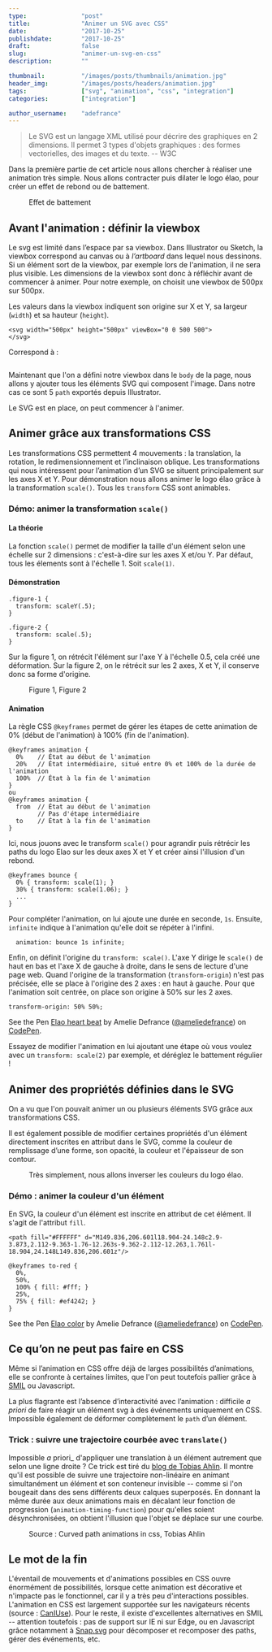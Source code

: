 ```yaml
---
type:               "post"
title:              "Animer un SVG avec CSS"
date:               "2017-10-25"
publishdate:        "2017-10-25"
draft:              false
slug:               "animer-un-svg-en-css"
description:        ""

thumbnail:          "/images/posts/thumbnails/animation.jpg"
header_img:         "/images/posts/headers/animation.jpg"
tags:               ["svg", "animation", "css", "integration"]
categories:         ["integration"]

author_username:    "adefrance"
---
```


> Le SVG est un langage XML utilisé pour décrire des graphiques en 2 dimensions. Il permet 3 types d'objets graphiques : des formes vectorielles, des images et du texte.  -- W3C

Dans la première partie de cet article nous allons chercher à réaliser une animation très simple. Nous allons contracter puis dilater le logo élao, pour créer un effet de rebond ou de battement.

<figure class="text-center">
    <img src="/images/posts/2017/svg/bounce.gif" alt="">
    <figcaption>Effet de battement</figcaption>
</figure>

## Avant l'animation : définir la viewbox

Le svg est limité dans l’espace par sa viewbox. Dans Illustrator ou Sketch, la viewbox correspond au canvas ou à _l’artboard_ dans lequel nous dessinons. Si un élément sort de la viewbox, par exemple lors de l'animation, il ne sera plus visible. Les dimensions de la viewbox sont donc à réfléchir avant de commencer à animer. Pour notre exemple, on choisit une viewbox de 500px sur 500px.

Les valeurs dans la viewbox indiquent son origine sur X et Y, sa largeur (`width`) et sa hauteur (`height`).

```
<svg width="500px" height="500px" viewBox="0 0 500 500">
</svg>
```

Correspond à :

<figure class="text-center">
    <img src="/images/posts/2017/svg/viewbox.svg" alt="">
</figure>

Maintenant que l'on a défini notre viewbox dans le `body` de la page, nous allons y ajouter tous les éléments SVG qui composent l'image. Dans notre cas ce sont 5 `path` exportés depuis Illustrator.

Le SVG est en place, on peut commencer à l'animer.

## Animer grâce aux transformations CSS

Les transformations CSS permettent 4 mouvements : la translation, la rotation, le redimensionnement et l’inclinaison oblique. Les transformations qui nous intéressent pour l’animation d’un SVG se situent principalement sur les axes X et Y. Pour démonstration nous allons animer le logo élao grâce à la transformation `scale()`. Tous les `transform` CSS sont animables.

### Démo: animer la transformation `scale()`
#### La théorie
La fonction `scale()` permet de modifier la taille d'un élément selon une échelle sur 2 dimensions : c'est-à-dire sur les axes X et/ou Y. Par défaut, tous les élements sont à l'échelle 1. Soit `scale(1)`.

#### Démonstration
```
.figure-1 {
  transform: scaleY(.5);
}

.figure-2 {
  transform: scale(.5);
}
```

Sur la figure 1, on rétrécit l'élément sur l'axe Y à l'échelle 0.5, cela créé une déformation. Sur la figure 2, on le rétrécit sur les 2 axes, X et Y, il conserve donc sa forme d'origine.

<figure class="text-center">
    <img src="/images/posts/2017/svg/scale.svg" alt="">
    <figcaption>Figure 1, Figure 2</figcaption>
</figure>

#### Animation
La règle CSS `@keyframes` permet de gérer les étapes de cette animation de 0% (début de l'animation) à 100% (fin de l'animation).

```
@keyframes animation {
  0%    // État au début de l'animation
  20%   // État intermédiaire, situé entre 0% et 100% de la durée de l'animation
  100%  // État à la fin de l'animation
}
ou
@keyframes animation {
  from  // État au début de l'animation
        // Pas d'étape intermédiaire
  to    // État à la fin de l'animation
}
```

Ici, nous jouons avec le transform `scale()` pour agrandir puis rétrécir les paths du logo Elao sur les deux axes X et Y et créer ainsi l'illusion d'un rebond.
```
@keyframes bounce {
  0% { transform: scale(1); }
  30% { transform: scale(1.06); }
  ...
}
```

Pour compléter l'animation, on lui ajoute une durée en seconde, `1s`. Ensuite, `infinite` indique à l'animation qu'elle doit se répéter à l'infini.

```
  animation: bounce 1s infinite;
```

Enfin, on définit l'origine du `transform: scale()`. L'axe Y dirige le `scale()` de haut en bas et l'axe X de gauche à droite, dans le sens de lecture d'une page web. Quand l'origine de la transformation (`transform-origin`) n'est pas précisée, elle se place à l'origine des 2 axes : en haut à gauche. Pour que l'animation soit centrée, on place son origine à 50% sur les 2 axes.

```
transform-origin: 50% 50%;
```
<p data-height="345" data-theme-id="0" data-slug-hash="PKNZvq" data-default-tab="css,result" data-user="ameliedefrance" data-embed-version="2" data-pen-title="Elao heart beat" class="codepen">See the Pen <a href="https://codepen.io/ameliedefrance/pen/PKNZvq/">Elao heart beat</a> by Amelie Defrance (<a href="https://codepen.io/ameliedefrance">@ameliedefrance</a>) on <a href="https://codepen.io">CodePen</a>.</p>
<script async src="https://production-assets.codepen.io/assets/embed/ei.js"></script>

Essayez de modifier l'animation en lui ajoutant une étape où vous voulez avec un `transform: scale(2)` par exemple, et déréglez le battement régulier !

## Animer des propriétés définies dans le SVG

On a vu que l'on pouvait animer un ou plusieurs éléments SVG grâce aux transformations CSS.

Il est également possible de modifier certaines propriétés d'un élément directement inscrites en attribut dans le SVG, comme la couleur de remplissage d’une forme, son opacité, la couleur et l'épaisseur de son contour.

<figure class="text-center">
    <img src="/images/posts/2017/svg/color.gif" alt="">
    <figcaption>Très simplement, nous allons inverser les couleurs du logo élao.</figcaption>
</figure>

### Démo : animer la couleur d'un élément
En SVG, la couleur d'un élément est inscrite en attribut de cet élément. Il s'agit de l'attribut `fill`.

```
<path fill="#FFFFFF" d="M149.836,206.601l18.904-24.148c2.9-3.873,2.112-9.363-1.76-12.263s-9.362-2.112-12.263,1.761l-18.904,24.148L149.836,206.601z"/>
```

```
@keyframes to-red {
  0%,
  50%,
  100% { fill: #fff; }
  25%,
  75% { fill: #ef4242; }
}
```

<p data-height="345" data-theme-id="0" data-slug-hash="NvNWxB" data-default-tab="css,result" data-user="ameliedefrance" data-embed-version="2" data-pen-title="Elao color" class="codepen">See the Pen <a href="https://codepen.io/ameliedefrance/pen/NvNWxB/">Elao color</a> by Amelie Defrance (<a href="https://codepen.io/ameliedefrance">@ameliedefrance</a>) on <a href="https://codepen.io">CodePen</a>.</p>
<script async src="https://production-assets.codepen.io/assets/embed/ei.js"></script>

## Ce qu’on ne peut pas faire en CSS

Même si l’animation en CSS offre déjà de larges possibilités d’animations, elle se confronte à certaines limites, que l'on peut toutefois pallier grâce à [SMIL](https://fr.wikipedia.org/wiki/Synchronized_Multimedia_Integration_Language) ou Javascript.

La plus flagrante est l’absence d’interactivité avec l’animation : difficile _a priori_ de faire réagir un élément svg à des événements uniquement en CSS. Impossible également de déformer complètement le `path` d’un élément.

### Trick : suivre une trajectoire courbée avec `translate()`

Impossible _a_ priori_ d'appliquer une translation à un élément autrement que selon une ligne droite ?
Ce trick est tiré du [blog de Tobias Ahlin](http://tobiasahlin.com/blog/curved-path-animations-in-css/). Il montre qu'il est possible de suivre une trajectoire non-linéaire en animant simultanément un élément et son conteneur invisible -- comme si l'on bougeait dans des sens différents deux calques superposés. En donnant la même durée aux deux animations mais en décalant leur fonction de progression (`animation-timing-function`) pour qu'elles soient désynchronisées, on obtient l'illusion que l'objet se déplace sur une courbe.

<figure class="text-center">
    <img src="/images/posts/2017/svg/curve.gif" alt="">
    <figcaption>Source : Curved path animations in css, Tobias Ahlin</figcaption>
</figure>

## Le mot de la fin

L'éventail de mouvements et d'animations possibles en CSS ouvre énormément de possibilités, lorsque cette animation est décorative et n'impacte pas le fonctionnel, car il y a très peu d'interactions possibles. L'animation en CSS est largement supportée sur les navigateurs récents (source : [CanIUse](https://caniuse.com/#search=svg)). Pour le reste, il existe d'excellentes alternatives en SMIL -- attention toutefois : pas de support sur IE ni sur Edge, ou en Javascript grâce notamment à [Snap.svg](http://snapsvg.io/) pour décomposer et recomposer des paths, gérer des événements, etc.
